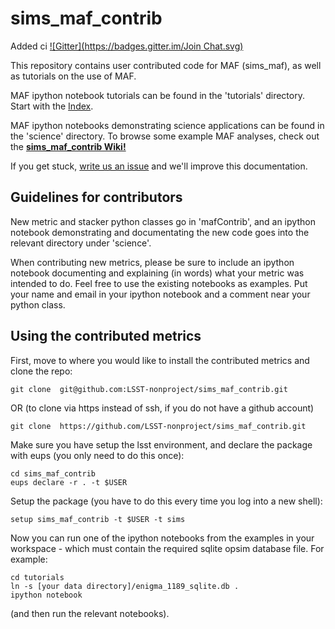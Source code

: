 # sims_maf_contrib
Added ci
[![Gitter](https://badges.gitter.im/Join Chat.svg)](https://gitter.im/LSST-nonproject/sims_maf_contrib?utm_source=badge&utm_medium=badge&utm_campaign=pr-badge&utm_content=badge)

This repository contains user contributed code for MAF (sims_maf), as well as tutorials on the use of MAF.

MAF ipython notebook tutorials can be found in the 'tutorials' directory. Start with the [Index](https://github.com/LSST-nonproject/sims_maf_contrib/blob/master/tutorials/Index.ipynb). 

MAF ipython notebooks demonstrating science applications can be found in the 'science' directory. 
      To browse some example MAF analyses, check out the **[sims_maf_contrib    Wiki!](https://github.com/LSST-nonproject/sims_maf_contrib/wiki)**

If you get stuck, [write us an issue](https://github.com/LSST-nonproject/sims_maf_contrib/issues) and we'll improve this documentation. 

## Guidelines for contributors

New metric and stacker python classes go in 'mafContrib', and an ipython notebook demonstrating and documentating the new code goes into the relevant directory under 'science'.

When contributing new metrics, please be sure to include an ipython notebook documenting and explaining (in words) what your metric was intended to do. Feel free to use the existing notebooks as examples. Put your name and email in your ipython notebook  and a comment near your python class. 


## Using the contributed metrics

First, move to where you would like to install the contributed metrics and clone the repo:

    git clone  git@github.com:LSST-nonproject/sims_maf_contrib.git
OR (to clone via https instead of ssh, if you do not have a github account)

    git clone  https://github.com/LSST-nonproject/sims_maf_contrib.git

Make sure you have setup the lsst environment, and declare the package with eups (you only need to do this once):

    cd sims_maf_contrib
    eups declare -r . -t $USER

Setup the package (you have to do this every time you log into a new shell):

    setup sims_maf_contrib -t $USER -t sims

Now you can run one of the ipython notebooks from the examples in your workspace - which must contain the required sqlite opsim database file. For example:

    cd tutorials
    ln -s [your data directory]/enigma_1189_sqlite.db .
    ipython notebook
(and then run the relevant notebooks).

